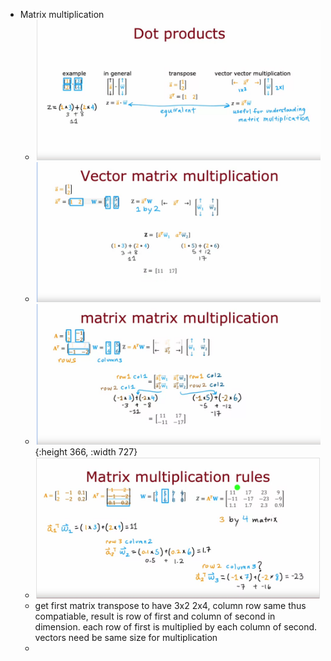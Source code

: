 - Matrix multiplication
	- ![image.png](../assets/image_1675520795047_0.png)
	- ![image.png](../assets/image_1675520959082_0.png)
	- ![image.png](../assets/image_1675521191274_0.png){:height 366, :width 727}
	- ![image.png](../assets/image_1675524771817_0.png)
	- get first matrix transpose to have 3x2     2x4, column row same thus compatiable, result is row of first and column of second in dimension. each row of first is multiplied by each column of second. vectors need be same size for multiplication
	-
